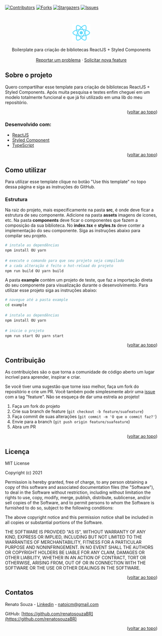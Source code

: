 <div id="top"></div>

[![Contributors][contributors-shield]][contributors-url]
[![Forks][forks-shield]][forks-url]
[![Stargazers][stars-shield]][stars-url]
[![Issues][issues-shield]][issues-url]

<!-- PROJECT LOGO -->
<br />
<div align="center">
  <p align="center">
    <a href="https://github.com/renatosouzaBR/new-react-library" target="blank"><img src="example/public/logo192.png" width="60" alt="Logo" /></a>
  </p>

  <p align="center">
    Boilerplate para criação de bibliotecas ReactJS + Styled Components
    <br />
    <br />
    <a href="https://github.com/renatosouzaBR/new-react-library/issues">Reportar um problema</a>
    ·
    <a href="https://github.com/renatosouzaBR/new-react-library/issues">Solicitar nova feature</a>
  </p>
</div>

<!-- ABOUT THE PROJECT -->

## Sobre o projeto

Quero compartilhar esse template para criação de bibliotecas ReactJS + Styled Components. Após muita pesquisa e testes enfim cheguei em um modelo totalmente funcional e que já foi utilizado em uma lib do meu repositório.

<p align="right">(<a href="#top">voltar ao topo</a>)</p>

### Desenvolvido com:

- [ReactJS](https://pt-br.reactjs.org)
- [Styled Component](https://styled-components.com/)
- [TypeScript](https://www.typescriptlang.org/)

<p align="right">(<a href="#top">voltar ao topo</a>)</p>

<!-- GETTING STARTED -->

## Como utilizar

Para utilizar esse template clique no botão "Use this template" no topo dessa página e siga as instruções do GitHub.

### Estrutura

Na raiz do projeto, mais especificamente na pasta **src**, é onde deve ficar a estrutura de seu componente. Adicione na pasta **assets** imagens de icones, etc. Na pasta **components** deve ficar o componentes que fazem a composição da sua biblioteca. No **index.tsx** e **styles.ts** deve conter a implementação do seu componente. Siga as instruções abaixo para compilar seu projeto.

```sh
# instale as dependências
npm install OU yarn

# execute o comando para que seu projeto seja compilado
# a cada alteração é feito o hot-reload do projeto
npm run build OU yarn build
```

A pasta **example** contém um projeto de teste, que faz a importação direta do seu componente para visualização durante o desenvolvimento. Para utilizar esse projeto siga as instruções abaixo:

```sh
# navegue até a pasta example
cd example

# instale as dependências
npm install OU yarn

# inicie o projeto
npm run start OU yarn start
```

<p align="right">(<a href="#top">voltar ao topo</a>)</p>

<!-- CONTRIBUTING -->

## Contribuição

As contribuições são o que torna a comunidade de código aberto um lugar incrível para aprender, inspirar e criar.

Se você tiver uma sugestão que torne isso melhor, faça um fork do repositório e crie um PR. Você também pode simplesmente abrir uma [issue](link/issues) com a tag "feature". Não se esqueça de dar uma estrela ao projeto!

1. Faça um fork do projeto
2. Crie sua branch de feature (`git checkout -b feature/suafeature`)
3. Faça commit de suas alterações (`git commit -m 'O que o commit faz?'`)
4. Envie para a branch (`git push origin feature/suafeature`)
5. Abra um PR

<p align="right">(<a href="#top">voltar ao topo</a>)</p>

<!-- LICENSE -->

## Licença

MIT License

Copyright (c) 2021

Permission is hereby granted, free of charge, to any person obtaining a copy
of this software and associated documentation files (the "Software"), to deal
in the Software without restriction, including without limitation the rights
to use, copy, modify, merge, publish, distribute, sublicense, and/or sell
copies of the Software, and to permit persons to whom the Software is
furnished to do so, subject to the following conditions:

The above copyright notice and this permission notice shall be included in all
copies or substantial portions of the Software.

THE SOFTWARE IS PROVIDED "AS IS", WITHOUT WARRANTY OF ANY KIND, EXPRESS OR
IMPLIED, INCLUDING BUT NOT LIMITED TO THE WARRANTIES OF MERCHANTABILITY,
FITNESS FOR A PARTICULAR PURPOSE AND NONINFRINGEMENT. IN NO EVENT SHALL THE
AUTHORS OR COPYRIGHT HOLDERS BE LIABLE FOR ANY CLAIM, DAMAGES OR OTHER
LIABILITY, WHETHER IN AN ACTION OF CONTRACT, TORT OR OTHERWISE, ARISING FROM,
OUT OF OR IN CONNECTION WITH THE SOFTWARE OR THE USE OR OTHER DEALINGS IN THE
SOFTWARE.

<p align="right">(<a href="#top">voltar ao topo</a>)</p>

<!-- CONTACT -->

## Contatos

Renato Souza - [Linkedin](https://www.linkedin.com/in/renato-souza-33422772/) - natoicm@gmail.com

GitHub: [https://github.com/renatosouzaBR](https://github.com/renatosouzaBR)

<p align="right">(<a href="#top">voltar ao topo</a>)</p>

<!-- ACKNOWLEDGMENTS -->

[contributors-shield]: https://img.shields.io/github/contributors/renatosouzaBR/new-react-library.svg?style=for-the-badge
[contributors-url]: https://github.com/renatosouzaBR/new-react-library/graphs/contributors
[forks-shield]: https://img.shields.io/github/forks/renatosouzaBR/new-react-library.svg?style=for-the-badge
[forks-url]: https://github.com/renatosouzaBR/new-react-library/network/members
[stars-shield]: https://img.shields.io/github/stars/renatosouzaBR/new-react-library.svg?style=for-the-badge
[stars-url]: https://github.com/renatosouzaBR/new-react-library/stargazers
[issues-shield]: https://img.shields.io/github/issues/renatosouzaBR/new-react-library.svg?style=for-the-badge
[issues-url]: https://github.com/renatosouzaBR/new-react-library/issues
